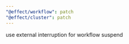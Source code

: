 ```yaml
---
"@effect/workflow": patch
"@effect/cluster": patch
---
```


use external interruption for workflow suspend
